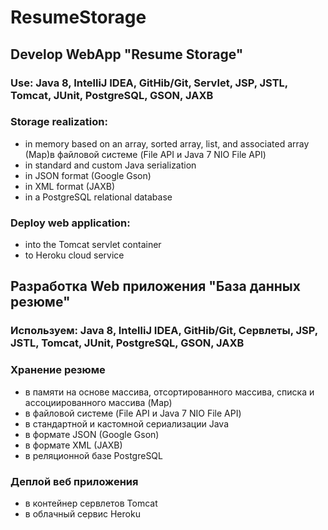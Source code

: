 # ResumeStorage
## Develop WebApp "Resume Storage"
### Use: Java 8, IntelliJ IDEA, GitHib/Git, Servlet, JSP, JSTL, Tomcat, JUnit, PostgreSQL, GSON, JAXB
### Storage realization:
* in memory based on an array, sorted array, list, and associated array (Map)в файловой системе (File API и Java 7 NIO File API)
* in standard and custom Java serialization
* in JSON format (Google Gson)
* in XML format (JAXB)
* in a PostgreSQL relational database
### Deploy web application:
* into the Tomcat servlet container
* to Heroku cloud service

## Разработка Web приложения "База данных резюме"
### Используем: Java 8, IntelliJ IDEA, GitHib/Git, Сервлеты, JSP, JSTL, Tomcat, JUnit, PostgreSQL, GSON, JAXB
### Хранение резюме
* в памяти на основе массива, отсортированного массива, списка и ассоциированного массива (Map)
* в файловой системе (File API и Java 7 NIO File API)
* в стандартной и кастомной сериализации Java
* в формате JSON (Google Gson)
* в формате XML (JAXB)
* в реляционной базе PostgreSQL
### Деплой веб приложения
* в контейнер сервлетов Tomcat
* в облачный сервис Heroku
